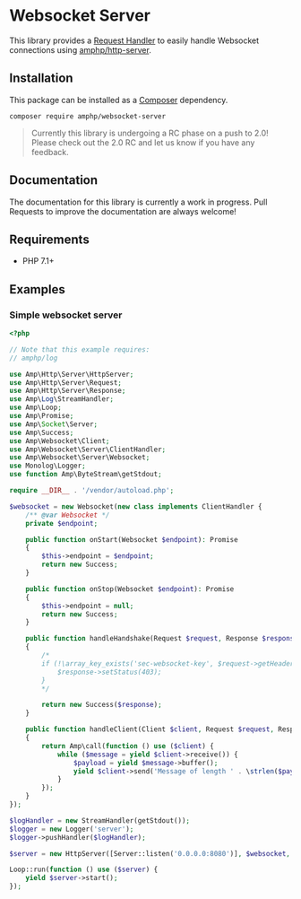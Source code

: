 # Websocket Server

This library provides a [Request Handler](https://amphp.org/http-server/classes/request-handler) to easily handle Websocket 
connections using [amphp/http-server](https://github.com/amphp/http-server).

## Installation

This package can be installed as a [Composer](https://getcomposer.org) dependency.

```
composer require amphp/websocket-server
```

> Currently this library is undergoing a RC phase on a push to 2.0! Please check out the 2.0 RC and let us know if you have any feedback.

## Documentation

The documentation for this library is currently a work in progress. Pull Requests to improve the documentation 
are always welcome!

## Requirements

- PHP 7.1+

## Examples

### Simple websocket server

```php
<?php

// Note that this example requires:
// amphp/log

use Amp\Http\Server\HttpServer;
use Amp\Http\Server\Request;
use Amp\Http\Server\Response;
use Amp\Log\StreamHandler;
use Amp\Loop;
use Amp\Promise;
use Amp\Socket\Server;
use Amp\Success;
use Amp\Websocket\Client;
use Amp\Websocket\Server\ClientHandler;
use Amp\Websocket\Server\Websocket;
use Monolog\Logger;
use function Amp\ByteStream\getStdout;

require __DIR__ . '/vendor/autoload.php';

$websocket = new Websocket(new class implements ClientHandler {
    /** @var Websocket */
    private $endpoint;

    public function onStart(Websocket $endpoint): Promise
    {
        $this->endpoint = $endpoint;
        return new Success;
    }

    public function onStop(Websocket $endpoint): Promise
    {
        $this->endpoint = null;
        return new Success;
    }

    public function handleHandshake(Request $request, Response $response): Promise
    {
        /*
        if (!\array_key_exists('sec-websocket-key', $request->getHeaders())) {
            $response->setStatus(403);
        }
        */

        return new Success($response);
    }

    public function handleClient(Client $client, Request $request, Response $response): Promise
    {
        return Amp\call(function () use ($client) {
            while ($message = yield $client->receive()) {
                $payload = yield $message->buffer();
                yield $client->send('Message of length ' . \strlen($payload) . 'received');
            }
        });
    }
});

$logHandler = new StreamHandler(getStdout());
$logger = new Logger('server');
$logger->pushHandler($logHandler);

$server = new HttpServer([Server::listen('0.0.0.0:8080')], $websocket, $logger);

Loop::run(function () use ($server) {
    yield $server->start();
});
```
